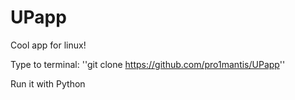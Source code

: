 # UPapp

Cool app for linux!

Type to terminal: ''git clone https://github.com/pro1mantis/UPapp''

Run it with Python
